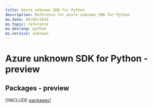 ```yaml
---
title: Azure unknown SDK for Python
description: Reference for Azure unknown SDK for Python
ms.date: 04/08/2024
ms.topic: reference
ms.devlang: python
ms.service: unknown
---
```

# Azure unknown SDK for Python - preview
## Packages - preview
[!INCLUDE [packages](unknown-index.md)]